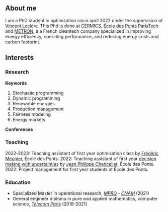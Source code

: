 ## About me

I am a PhD student in optimization since april 2022 under the supervision of [Vincent Leclère](https://leclere.github.io/). This Phd is done at [CERMICS](https://cermics-lab.enpc.fr/), [École des Ponts ParisTech](https://ecoledesponts.fr/en) and [METRON](https://www.metron.energy/), a a French cleantech company specialized in improving energy efficiency, operating performance, and reducing energy costs and carbon footprint.


## Interests

### **Research**

**Keywords** 
1. Stochastic programming
2. Dynamic programming
3. Renewable energies
4. Production management
5. Fairness modeling
6. Energy markets

**Conferences**

### **Teaching**

2022-2023: Teaching assistant of first year optimisation class by [Frédéric Meunier](https://cermics.enpc.fr/~meuniefr/), École des Ponts.
2022: Teaching assistant of first year [decision making with uncertainties](https://cermics.enpc.fr/~jpc/decision-incertain/index.html) by [Jean Philippe Chancelier](https://cermics.enpc.fr/~jpc/), École des Ponts.
2022: Project management for first year students at École des Ponts.


### **Education**
- Specialized Master in operational research, [_MPRO_](https://uma.ensta-paris.fr/mpro/) - [_CNAM_](https://www.cnam.fr/portail/conservatoire-national-des-arts-et-metiers-accueil-821166.kjsp) (2021)
- General engineer diploma in pure and applied mathematics, computer science, [_Telecom Paris_](https://www.telecom-paris.fr/) (2018-2021)

